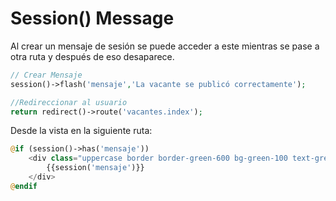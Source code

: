 # Session() Message

Al crear un mensaje de sesión se puede acceder a este mientras se pase a otra ruta y después de eso desaparece.

```php
// Crear Mensaje
session()->flash('mensaje','La vacante se publicó correctamente');

//Redireccionar al usuario
return redirect()->route('vacantes.index');
```

Desde la vista en la siguiente ruta:

```php
@if (session()->has('mensaje'))
    <div class="uppercase border border-green-600 bg-green-100 text-green-600 font-bold p-2 my-3 text-sm">
        {{session('mensaje')}}
    </div>
@endif
```